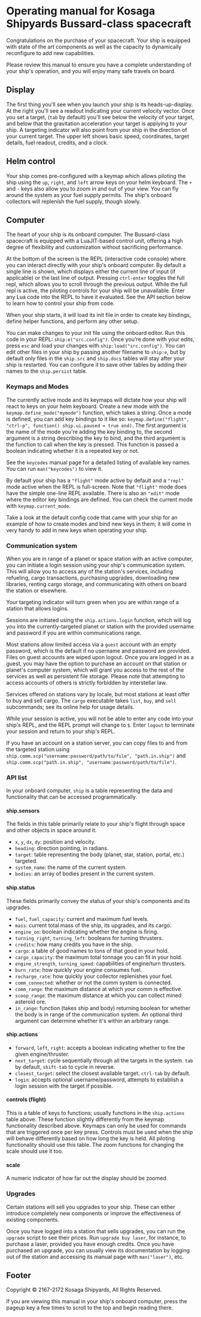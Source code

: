 # Operating manual for Kosaga Shipyards Bussard-class spacecraft

Congratulations on the purchase of your spacecraft. Your ship is
equipped with state of the art components as well as the capacity to
dynamically reconfigure to add new capabilities.

Please review this manual to ensure you have a complete understanding
of your ship's operation, and you will enjoy many safe travels on board.

## Display

The first thing you'll see when you launch your ship is its
heads-up-display. At the right you'll see a readout indicating your
current velocity vector. Once you set a target, (`tab` by default)
you'll see below the velocity of your target, and below that the
gravitation acceleration your target is applying to your ship. A
targeting indicator will also point from your ship in the direction of
your current target. The upper left shows basic speed, coordinates,
target details, fuel readout, credits, and a clock.

## Helm control

Your ship comes pre-configured with a keymap which allows piloting the
ship using the `up`, `right`, and `left` arrow keys on your helm
keyboard. The `+` and `-` keys also allow you to zoom in and out of
your view. You can fly around the system as your fuel supply
permits. The ship's onboard collectors will replenish the fuel supply,
though slowly.

## Computer

The heart of your ship is its onboard computer. The Bussard-class
spacecraft is equipped with a LuaJIT-based control unit, offering a
high degree of flexibility and customization without sacrificing
performance.

At the bottom of the screen is the REPL (interactive code console)
where you can interact directly with your ship's onboard computer. By
default a single line is shown, which displays either the current line
of input (if applicable) or the last line of output. Pressing
`ctrl-enter` toggles the full repl, which allows you to scroll
through the previous output. While the full repl is active, the
piloting controls for your ship will be unavailable. Enter any Lua
code into the REPL to have it evaluated. See the API section below to
learn how to control your ship from code.

When your ship starts, it will load its init file in order to create
key bindings, define helper functions, and perform any other setup.

You can make changes to your init file using the onboard editor. Run
this code in your REPL: `ship:e("src.config")`. Once you're done with
your edits, press `esc` and load your changes with
`ship:load("src.config")`. You can edit other files in your ship by
passing another filename to `ship:e`, but by default only files in the
`ship.src` and `ship.docs` tables will stay after your ship is
restarted. You can configure it to save other tables by adding their
names to the `ship.persist` table.

### Keymaps and Modes

The currently active mode and its keymaps will dictate how your ship
will react to keys on your helm keyboard. Create a new mode with the
`keymap.define_mode("mymode")` function, which takes a string. Once a
mode is defined, you can add key bindings to it like so:
`keymap.define("flight", "ctrl-p", function() ship.ui.paused = true end)`.
The first argument is the name of the mode you're adding the key
binding to, the second argument is a string describing the key to
bind, and the third argument is the function to call when the key is
pressed. This function is passed a boolean indicating whether it is a
repeated key or not.

See the `keycodes` manual page for a detailed listing of available key
names. You can run `man("keycodes")` to view it.

By default your ship has a `"flight"` mode active by default and a
`"repl"` mode active when the REPL is full-screen. Note that
`"flight"` mode does have the simple one-line REPL available. There is
also an `"edit"` mode where the editor key bindings are defined. You
can check the current mode with `keymap.current_mode`.

Take a look at the default config code that came with your ship for an
example of how to create modes and bind new keys in them; it will come
in very handy to add in new keys when operating your ship.

### Communication system

When you are in range of a planet or space station with an active
computer, you can initiate a login session using your ship's
communication system. This will allow you to access any of the
station's services, including refueling, cargo transactions,
purchasing upgrades, downloading new libraries, renting cargo storage,
and communicating with others on board the station or elsewhere.

Your targeting indicator will turn green when you are within range of
a station that allows logins.

Sessions are initiated using the `ship.actions.login` function, which
will log you into the currently-targeted planet or station with the
provided username and password if you are within communications range.

Most stations allow limited access via a `guest` account with an empty
password, which is the default if no username and password are
provided. Files on guest accounts are wiped upon logout. Once you are
logged in as a guest, you may have the option to purchase an account
on that station or planet's computer system, which will grant you
access to the rest of the services as well as persistent file
storage. Please note that attempting to access accounts of others is
strictly forbidden by interstellar law.

Services offered on stations vary by locale, but most stations at
least offer to buy and sell cargo. The `cargo` executable takes
`list`, `buy`, and `sell` subcommands; see its online help for usage
details.

While your session is active, you will not be able to enter any code
into your ship's REPL, and the REPL prompt will change to `$`. Enter
`logout` to terminate your session and return to your ship's REPL.

If you have an account on a station server, you can copy files to and
from the targeted station using
`ship.comm.scp("username:password/path/to/file", "path.in.ship")`
and `ship.comm.scp("path.in.ship", "username:password/path/to/file")`.

### API list

In your onboard computer, `ship` is a table representing the data and
functionality that can be accessed programmatically.

#### ship.sensors

The fields in this table primarily relate to your ship's flight
through space and other objects in space around it.

* `x`, `y`, `dx`, `dy`: position and velocity.
* `heading`: direction pointing, in radians.
* `target`: table representing the body (planet, star, station, portal, etc.) targeted.
* `system_name`: the name of the current system.
* `bodies`: an array of bodies present in the current system.

#### ship.status

These fields primarily convey the status of your ship's components and
its upgrades.

* `fuel`, `fuel_capacity`: current and maximum fuel levels.
* `mass`: current total mass of the ship, its upgrades, and its cargo.
* `engine_on`: boolean indicating whether the engine is firing.
* `turning_right`, `turning_left`: booleans for turning thrusters.
* `credits`: how many credits you have in the ship.
* `cargo`: a table of good names to tons of that good in your hold.
* `cargo_capacity`: the maximum total tonnage you can fit in your hold.
* `engine_strength`, `turning_speed`: capabilities of engine/turn thrusters.
* `burn_rate`: how quickly your engine consumes fuel.
* `recharge_rate`: how quickly your collector replenishes your fuel.
* `comm_connected`: whether or not the comm system is connected.
* `comm_range`: the maximum distance at which your comm is effective.
* `scoop_range`: the maximum distance at which you can collect mined asteroid ore.
* `in_range`: function (takes ship and body) returning boolean for
  whether the body is in range of the communication system. An optional
  third argument can determine whether it's within an arbitrary range.

#### ship.actions

* `forward`, `left`, `right`: accepts a boolean indicating whether to
  fire the given engine/thruster.
* `next_target`: cycle sequentially through all the targets in the system. `tab` by default, `shift-tab` to cycle in reverse.
* `closest_target`: select the closest available target. `ctrl-tab` by default.
* `login`: accepts optional username/password, attempts to establish a
  login session with the target if possible.

#### controls (flight)

This is a table of keys to functions; usually functions in the
`ship.actions` table above. These function slightly differently from
the keymap functionality described above. Keymaps can only be used for
commands that are triggered once per key press. Controls must be used
when the ship will behave differently based on how long the key is
held. All piloting functionality should use this table. The zoom
functions for changing the scale should use it too.

#### scale

A numeric indicator of how far out the display should be zoomed.

### Upgrades

Certain stations will sell you upgrades to your ship. These can either
introduce completely new components or improve the effectiveness of
existing components.

Once you have logged into a station that sells upgrades, you can run
the `upgrade` script to see their prices. Run `upgrade buy laser`, for
instance, to purchase a laser, provided you have enough credits. Once
you have purchased an upgrade, you can usually view its documentation
by logging out of the station and accessing its manual page with
`man("laser")`, etc.

## Footer

Copyright © 2167-2172 Kosaga Shipyards, All Rights Reserved.

If you are viewing this manual in your ship's onboard computer, press
the pageup key a few times to scroll to the top and begin reading there.
